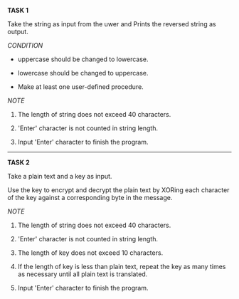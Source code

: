 **TASK 1**


Take the string as input from the uwer and Prints the reversed string as output.


*CONDITION*

* uppercase should be changed to lowercase.

* lowercase should be changed to uppercase.

* Make at least one user-defined procedure.


*NOTE*

1. The length of string does not exceed  40 characters.

1. 'Enter' character is not counted in string length.

1. Input 'Enter' character to finish the program.


---

**TASK 2**


Take a plain text and a key as input.

Use the key to encrypt and decrypt the plain text by XORing each character of the key against a corresponding byte in the message.


*NOTE*

1. The length of string does not exceed  40 characters.

1. 'Enter' character is not counted in string length.

1. The length of key does not exceed 10 characters.

1. If the length of key is less than plain text, repeat the key as many times as necessary until all plain text is translated.

1. Input 'Enter' character to finish the program.
